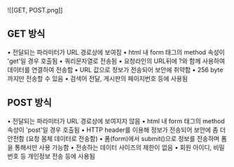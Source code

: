 ![[GET, POST.png]]

## GET 방식
• 전달되는 파라미터가 URL 경로상에 보여짐
• html 내 form 태그의 method 속성이 'get'일 경우 호출됨
• 쿼리문자열로 전송됨
• 요청라인의 URL뒤에 ?와 함께 사용하여 데이터를 연결하여 전송함
• URL 값으로 정보가 전송되어 보안에 취약함
• 256 byte까지만 전송할 수 있음
• 검색어 전달, 게시판의 페이지번호 등에 사용됨

## POST 방식
• 전달되는 파라미터가 URL 경로상에 보여지지 않음
• html 내 form 태그의 method 속성이 'post'일 경우 호출됨
• HTTP header를 이용해 정보가 전송되어 보안에 좀 더 안전함 (요청 몸체 데이터로 전송함)
• 폼(form)에서 submit()으로 정보를 전송하며 폼을 통해서만 사용 가능함
• 전송하는 데이터 사이즈의 제한이 없음
• 회원 아이디, 비밀번호 등 개인정보 전송 등에 사용됨



